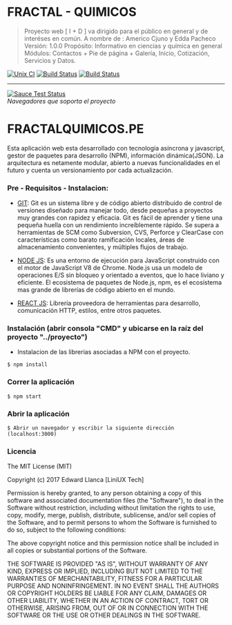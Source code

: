 # FRACTAL - QUIMICOS

> Proyecto web [ I + D ] va dirigido para el público en general y de interéses en común.
> A nombre de : Americo Cjuno y Edda Pacheco
> Versión: 1.0.0
> Propósito: Informativo en ciencias y química en general
> Módulos: Contactos + Pie de página + Galería, Inicio, Cotización, Servicios y Datos.

[![Unix CI](https://travis-ci.org/bower/bower.svg?branch=master)](https://travis-ci.org/bower/bower)
[![Build Status](https://travis-ci.org/angular/angular.svg?branch=master)](https://travis-ci.org/angular/angular)
[![Build Status](https://travis-ci.org/krispo/angular-nvd3.svg?branch=master)](https://travis-ci.org/krispo/angular-nvd3)

----

[![Sauce Test Status](https://saucelabs.com/browser-matrix/angular2-ci.svg)](https://saucelabs.com/u/angular2-ci)  
*Navegadores que soporta el proyecto*

FRACTALQUIMICOS.PE
==================

Esta aplicación web esta desarrollado con tecnología asíncrona y javascript, gestor de paquetes para desarrollo (NPM), información dinámica(JSON).
La arquitectura es netamente modular, abierto a nuevas funcionalidades en el futuro y cuenta un versionamiento por cada actualización.

### Pre - Requisitos - Instalacion:

- [GIT](https://git-scm.com/):
 Git es un sistema libre y de código abierto distribuido de control de versiones diseñado para manejar todo, desde pequeñas a proyectos muy grandes con rapidez y eficacia.
 Git es fácil de aprender y tiene una pequeña huella con un rendimiento increíblemente rápido. 
 Se supera a herramientas de SCM como Subversion, CVS, Perforce y ClearCase con características como barato ramificación locales, áreas de almacenamiento convenientes, y múltiples flujos de trabajo.

- [NODE JS](https://nodejs.org/es/): 
 Es una entorno de ejecución para JavaScript construido con el motor de JavaScript V8 de Chrome.
 Node.js usa un modelo de operaciones E/S sin bloqueo y orientado a eventos, que lo hace liviano y eficiente. 
 El ecosistema de paquetes de Node.js, npm, es el ecosistema mas grande de librerías de código abierto en el mundo.

- [REACT JS](https://reactjs.org/): 
 Librería proveedora de herramientas para desarrollo, comunicación HTTP, estilos, entre otros paquetes.


### Instalación (abrir consola "CMD" y ubicarse en la raíz del proyecto "../proyecto")

- Instalacion de las librerias asociadas a NPM con el proyecto.

```
$ npm install
```

### Correr la aplicación

```
$ npm start
```

### Abrir la aplicación

```
$ Abrir un navegador y escribir la siguiente dirección (localhost:3000)
```

### Licencia 

The MIT License (MIT)

Copyright (c) 2017 Edward Llanca [LiniUX Tech]

Permission is hereby granted, to any person obtaining a copy
of this software and associated documentation files (the "Software"), to deal
in the Software without restriction, including without limitation the rights
to use, copy, modify, merge, publish, distribute, sublicense, and/or sell
copies of the Software, and to permit persons to whom the Software is
furnished to do so, subject to the following conditions:

The above copyright notice and this permission notice shall be included in
all copies or substantial portions of the Software.

THE SOFTWARE IS PROVIDED "AS IS", WITHOUT WARRANTY OF ANY KIND, EXPRESS OR
IMPLIED, INCLUDING BUT NOT LIMITED TO THE WARRANTIES OF MERCHANTABILITY,
FITNESS FOR A PARTICULAR PURPOSE AND NONINFRINGEMENT.  IN NO EVENT SHALL THE
AUTHORS OR COPYRIGHT HOLDERS BE LIABLE FOR ANY CLAIM, DAMAGES OR OTHER
LIABILITY, WHETHER IN AN ACTION OF CONTRACT, TORT OR OTHERWISE, ARISING FROM,
OUT OF OR IN CONNECTION WITH THE SOFTWARE OR THE USE OR OTHER DEALINGS IN
THE SOFTWARE.
